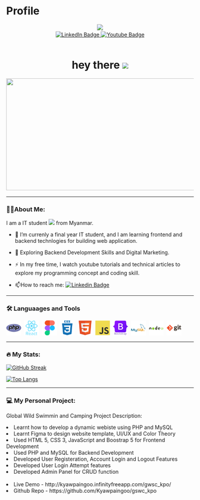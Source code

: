 # Profile
<div id="header" align="center">
  <img src="https://media.giphy.com/media/u2pmTWUi0MXjyrMaVj/giphy.gif" width="100"/>
  
  <div id="badges">
  <a href="(https://www.linkedin.com/in/kyaw-paing-oo-915a001b8/">
    <img src="https://img.shields.io/badge/LinkedIn-blue?style=for-the-badge&logo=linkedin&logoColor=white" alt="LinkedIn Badge"/>
  </a>
  <a href="your-youtube-URL">
    <img src="https://img.shields.io/badge/YouTube-red?style=for-the-badge&logo=youtube&logoColor=white" alt="Youtube Badge"/>
    </a>
</div>

<img src="https://komarev.com/ghpvc/?username=Kyawpaingoo&style=flat-square&color=blue" alt=""/>

<h1>
  hey there
  <img src="https://media.giphy.com/media/hvRJCLFzcasrR4ia7z/giphy.gif" width="30px"/>
</h1>

<div align="center">
  <img src="https://media.giphy.com/media/dWesBcTLavkZuG35MI/giphy.gif" width="600" height="300"/>
</div>
</div>

 ---
 
 
 
### 👨‍💻About Me:
  I am a IT student <img src="https://media.giphy.com/media/WUlplcMpOCEmTGBtBW/giphy.gif" width="30"> from Myanmar.
 - :telescope: I’m currenly a final year IT student, and I am learning frontend and backend technlogies for building web application.

- :seedling: Exploring Backend Development Skills and Digital Marketing.

- :zap: In my free time, I watch youtube tutorials and technical articles to explore my programming concept and coding skill.

- :mailbox:How to reach me: [![Linkedin Badge](https://img.shields.io/badge/-linkedin-blue?style=flat&logo=Linkedin&logoColor=white)](https://www.linkedin.com/in/kyaw-paing-oo-915a001b8/)


---

### 🛠️ Languaages and Tools
 <div>
  <img src="https://github.com/devicons/devicon/blob/master/icons/php/php-original.svg" title="PHP" alt="PHP" width="40" height="40"/>&nbsp;
  <img src="https://github.com/devicons/devicon/blob/master/icons/react/react-original-wordmark.svg" title="React" alt="React" width="40" height="40"/>&nbsp;
  <img src="https://github.com/devicons/devicon/blob/master/icons/figma/figma-original.svg" title="Figma" alt="Figma" width="40" height="40"/>&nbsp;
  <img src="https://github.com/devicons/devicon/blob/master/icons/css3/css3-plain-wordmark.svg"  title="CSS3" alt="CSS" width="40" height="40"/>&nbsp;
  <img src="https://github.com/devicons/devicon/blob/master/icons/html5/html5-original.svg" title="HTML5" alt="HTML" width="40" height="40"/>&nbsp;
  <img src="https://github.com/devicons/devicon/blob/master/icons/javascript/javascript-original.svg" title="JavaScript" alt="JavaScript" width="40" height="40"/>&nbsp;
  <img src="https://github.com/devicons/devicon/blob/master/icons/bootstrap/bootstrap-original-wordmark.svg" title="Bootstrap" alt="Bootstrap" width="40" height="40"/>&nbsp;
  <img src="https://github.com/devicons/devicon/blob/master/icons/mysql/mysql-original-wordmark.svg" title="MySQL"  alt="MySQL" width="40" height="40"/>&nbsp;
  <img src="https://github.com/devicons/devicon/blob/master/icons/nodejs/nodejs-original-wordmark.svg" title="NodeJS" alt="NodeJS" width="40" height="40"/>&nbsp;
  <img src="https://github.com/devicons/devicon/blob/master/icons/git/git-original-wordmark.svg" title="Git" **alt="Git" width="40" height="40"/>
</div>

---

### 🔥 My Stats:
[![GitHub Streak](http://github-readme-streak-stats.herokuapp.com?user=Kyawpaingoo&theme=dark&background=000000)](https://git.io/streak-stats)

[![Top Langs](https://github-readme-stats.vercel.app/api/top-langs/?username=Kyawpaingoo&layout=compact&theme=vision-friendly-dark)](https://github.com/anuraghazra/github-readme-stats)

---
### 💻 My Personal Project:
Global Wild Swimmin and Camping
Project Description:
<li> Learnt how to develop a dynamic webiste using PHP and MySQL</li>
<li> Learnt Figma to design website template, UI/UX and Color Theory</li>
<li> Used HTML 5, CSS 3, JavaScript and Boostrap 5 for Frontend Development</li>
<li> Used PHP and MySQL for Backend Development </li>
<li> Developed User Registeration, Account Login and Logout Features</li>
<li> Developed User Login Attempt features </li>
<li> Developed Admin Panel for CRUD function </li>
<br>
<div>
<li> Live Demo - http://kyawpaingoo.infinityfreeapp.com/gwsc_kpo/ </li>
<li> Github Repo - https://github.com/Kyawpaingoo/gswc_kpo </li>
</div>

<!-- BLOG-POST-LIST:START -->
<!-- BLOG-POST-LIST:END -->
